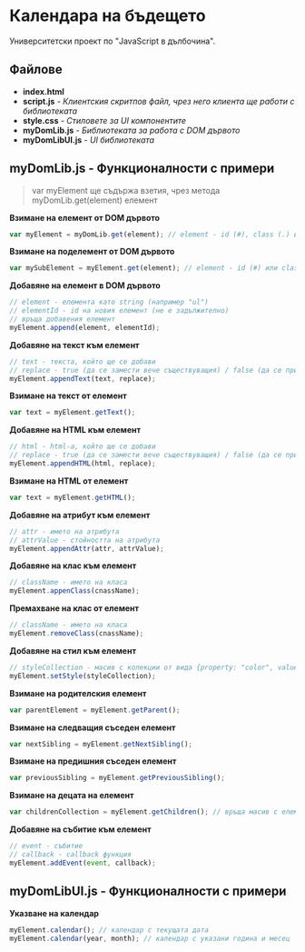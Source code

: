 # Календара на бъдещето
Университетски проект по "JavaScript в дълбочина".

## Файлове
- **index.html**
- **script.js** - *Клиентския скритпов файл, чрез него клиента ще работи с библиотеката*
- **style.css** - *Стиловете за UI компонентите*
- **myDomLib.js** - *Библиотеката за работа с DOM дървото*
- **myDomLibUI.js** - *UI библиотеката*

## myDomLib.js - Функционалности с примери

> var myElement ще съдържа взетия, чрез метода myDomLib.get(element) елемент

**Взимане на елемент от DOM дървото**
```javascript
var myElement = myDomLib.get(element); // element - id (#), class (.) или атрибут ([)
```

**Взимане на поделемент от DOM дървото**
```javascript
var mySubElement = myElement.get(element); // element - id (#) или class (.)
```

**Добавяне на елемент в DOM дървото**
```javascript
// element - елемента като string (например "ul")
// elementId - id на новия елемент (не е задължително)
// връща добавения елемент
myElement.append(element, elementId);
```

**Добавяне на текст към елемент**
```javascript
// text - текста, който ще се добави
// replace - true (да се замести вече съществуващия) / false (да се прибави към вече съществуващия). По подразбиране е false
myElement.appendText(text, replace);
```

**Взимане на текст от елемент**
```javascript
var text = myElement.getText();
```

**Добавяне на HTML към елемент**
```javascript
// html - html-а, който ще се добави
// replace - true (да се замести вече съществуващия) / false (да се прибави към вече съществуващия). По подразбиране е false
myElement.appendHTML(html, replace);
```

**Взимане на HTML от елемент**
```javascript
var text = myElement.getHTML();
```

**Добавяне на атрибут към елемент**
```javascript
// attr - името на атрибута
// attrValue - стойността на атрибута
myElement.appendAttr(attr, attrValue);
```

**Добавяне на клас към елемент**
```javascript
// className - името на класа
myElement.appenClass(cnassName);
```

**Премахване на клас от елемент**
```javascript
// className - името на класа
myElement.removeClass(cnassName);
```

**Добавяне на стил към елемент**
```javascript
// styleCollection - масив с колекции от вида {property: "color", value: "red"}
myElement.setStyle(styleCollection);
```

**Взимане на родителския елемент**
```javascript
var parentElement = myElement.getParent();
```

**Взимане на следващия съседен елемент**
```javascript
var nextSibling = myElement.getNextSibling();
```

**Взимане на предишния съседен елемент**
```javascript
var previousSibling = myElement.getPreviousSibling();
```

**Взимане на децата на елемент**
```javascript
var childrenCollection = myElement.getChildren(); // връща масив с елементите, които са деца
```

**Добавяне на събитие към елемент**
```javascript
// event - събитие
// callback - callback функция
myElement.addEvent(event, callback);
```

## myDomLibUI.js - Функционалности с примери
**Указване на календар**
```javascript
myElement.calendar(); // календар с текущата дата
myElement.calendar(year, month); // календар с указани година и месец
```